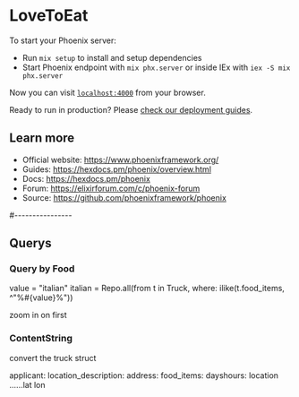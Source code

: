 # LoveToEat

To start your Phoenix server:

  * Run `mix setup` to install and setup dependencies
  * Start Phoenix endpoint with `mix phx.server` or inside IEx with `iex -S mix phx.server`

Now you can visit [`localhost:4000`](http://localhost:4000) from your browser.

Ready to run in production? Please [check our deployment guides](https://hexdocs.pm/phoenix/deployment.html).

## Learn more

  * Official website: https://www.phoenixframework.org/
  * Guides: https://hexdocs.pm/phoenix/overview.html
  * Docs: https://hexdocs.pm/phoenix
  * Forum: https://elixirforum.com/c/phoenix-forum
  * Source: https://github.com/phoenixframework/phoenix

#----------------
## Querys

### Query by Food
value = "italian"
italian = Repo.all(from t in Truck, where: ilike(t.food_items, ^"%#{value}%"))

zoom in on first

### ContentString
convert the truck struct

applicant:
location_description:
address:
food_items:
dayshours:
location ......lat lon

